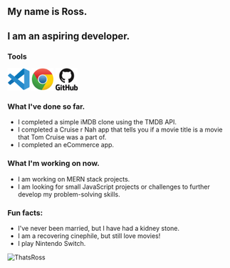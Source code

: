 ## My name is Ross.
## I am an aspiring developer.

### Tools
<img src="https://github.com/RossaMania/RossaMania/blob/main/vscode-original-icon.svg" width="50" height="50" /> <img src="https://github.com/RossaMania/RossaMania/blob/main/chrome-original-icon.svg" width="50" height="50" /> <img src="https://github.com/RossaMania/RossaMania/blob/main/github-original-wordmark-icon.svg" width="50" height="50" />

### What I've done so far.
- I completed a simple iMDB clone using the TMDB API.
- I completed a Cruise r Nah app that tells you if a movie title is a movie that Tom Cruise was a part of.
- I completed an eCommerce app.

### What I'm working on now.
- I am working on MERN stack projects.
- I am looking for small JavaScript projects or challenges to further develop my problem-solving skills.

### Fun facts: 
- I've never been married, but I have had a kidney stone. 
- I am a recovering cinephile, but still love movies!
- I play Nintendo Switch.

![ThatsRoss](https://github.com/RossaMania/RossaMania/assets/98660173/fdce143e-caa1-4cf0-8280-db112facebb0)

<!--
**RossaMania/RossaMania** is a ✨ _special_ ✨ repository because its `README.md` (this file) appears on your GitHub profile.

Here are some ideas to get you started:

- 🔭 I’m currently working on ...
- 🌱 I’m currently learning ...
- 👯 I’m looking to collaborate on ...
- 🤔 I’m looking for help with ...
- 💬 Ask me about ...
- 📫 How to reach me: ...
- 😄 Pronouns: ...
- ⚡ Fun fact: ...
-->
